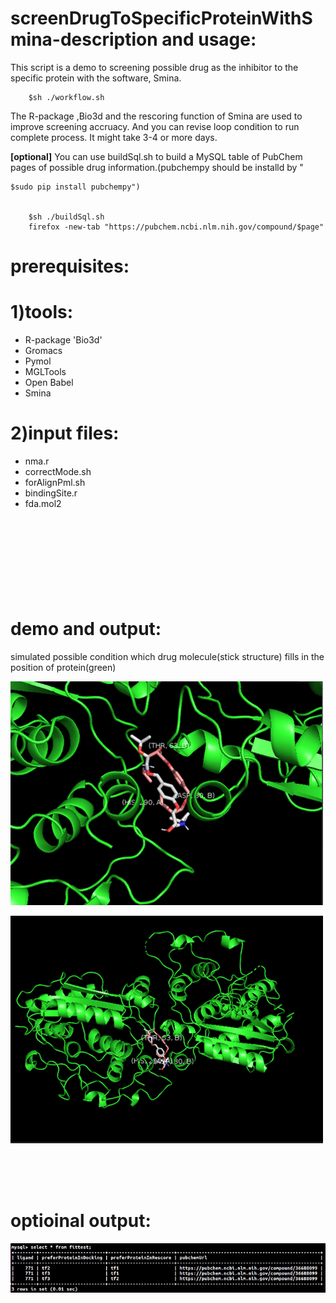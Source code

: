 # screenDrugToSpecificProteinWithSmina-description and usage:
This script is a demo to screening possible drug as the inhibitor to the specific protein with the software, Smina.

        $sh ./workflow.sh


The R-package ,Bio3d and the rescoring function of Smina are used to improve screening accruacy. 
And you can revise loop condition to run complete process. It might take 3-4 or more days.




**[optional]**  You can use buildSql.sh to build a MySQL table of PubChem pages of  possible drug information.(pubchempy should be installd by "

    $sudo pip install pubchempy")


        $sh ./buildSql.sh
        firefox -new-tab "https://pubchem.ncbi.nlm.nih.gov/compound/$page"





# prerequisites:

# 1)tools:

  * R-package 'Bio3d'
  * Gromacs
  * Pymol
  * MGLTools
  * Open Babel
  * Smina



# 2)input files:

  * nma.r
  * correctMode.sh
  * forAlignPml.sh
  * bindingSite.r
  * fda.mol2
<br /><br /><br /><br /><br /><br /><br /><br /><br />

# demo and output:


simulated possible condition which drug molecule(stick structure) fills in the position of protein(green)

![tf1Lig771](output/tf1Lig771.png)

![tf1Lig771Far](output/tf1Lig771Far.png)



<br /><br /><br />

# optioinal output:

![buildSql](output/buildSql.png)




